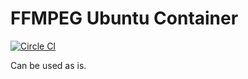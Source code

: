# FFMPEG Ubuntu Container

[![Circle CI](https://circleci.com/gh/Freq-Out/sm-ffmpeg.svg?style=shield)](https://circleci.com/gh/Freq-Out/sm-ffmpeg)

Can be used as is.
